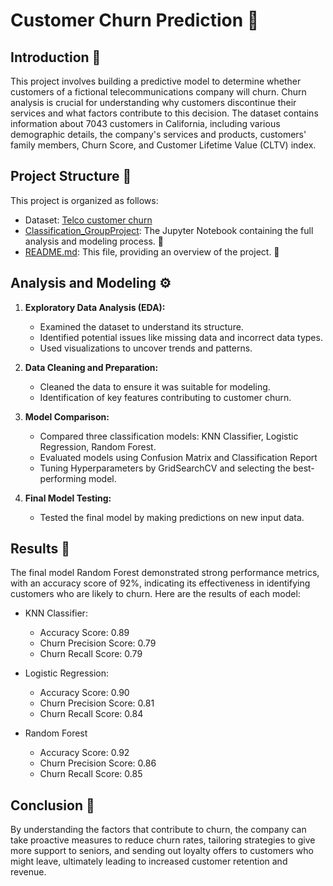 # Customer Churn Prediction :office:

## Introduction :book:

This project involves building a predictive model to determine whether customers of a fictional telecommunications company will churn. Churn analysis is crucial for understanding why customers discontinue their services and what factors contribute to this decision. The dataset contains information about 7043 customers in California, including various demographic details, the company's services and products, customers' family members, Churn Score, and Customer Lifetime Value (CLTV) index.

## Project Structure :bookmark_tabs:

This project is organized as follows:
- Dataset: [Telco customer churn](https://community.ibm.com/community/user/businessanalytics/blogs/steven-macko/2019/07/11/telco-customer-churn-1113)
- [Classification_GroupProject](https://github.com/Joice-ops/Classification-Group-Project): The Jupyter Notebook containing the full analysis and modeling process. :link:
- [README.md](https://github.com/Joice-ops/Classification-Group-Project): This file, providing an overview of the project. :link:

## Analysis and Modeling :gear:

1. **Exploratory Data Analysis (EDA):** 
   - Examined the dataset to understand its structure.
   - Identified potential issues like missing data and incorrect data types.
   - Used visualizations to uncover trends and patterns.

2. **Data Cleaning and Preparation:** 
   - Cleaned the data to ensure it was suitable for modeling.
   - Identification of key features contributing to customer churn.

3. **Model Comparison:**
   - Compared three classification models: KNN Classifier, Logistic Regression, Random Forest.
   - Evaluated models using Confusion Matrix and Classification Report
   - Tuning Hyperparameters by GridSearchCV and selecting the best-performing model.

4. **Final Model Testing:**
   - Tested the final model by making predictions on new input data.
  
## Results :memo:

The final model Random Forest demonstrated strong performance metrics, with an accuracy score of 92%, indicating its effectiveness in identifying customers who are likely to churn. Here are the results of each model:

- KNN Classifier:
  + Accuracy Score: 0.89
  + Churn Precision Score: 0.79
  + Churn Recall Score: 0.79
    
- Logistic Regression:
  + Accuracy Score: 0.90
  + Churn Precision Score: 0.81
  + Churn Recall Score: 0.84
  
- Random Forest
  + Accuracy Score: 0.92
  + Churn Precision Score: 0.86
  + Churn Recall Score: 0.85
     
## Conclusion :page_facing_up:

By understanding the factors that contribute to churn, the company can take proactive measures to reduce churn rates, tailoring strategies to give more support to seniors, and sending out loyalty offers to customers who might leave, ultimately leading to increased customer retention and revenue.



